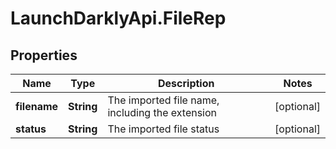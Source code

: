 # LaunchDarklyApi.FileRep

## Properties

Name | Type | Description | Notes
------------ | ------------- | ------------- | -------------
**filename** | **String** | The imported file name, including the extension | [optional] 
**status** | **String** | The imported file status | [optional] 


